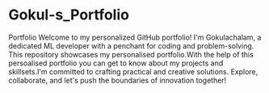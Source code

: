 # Gokul-s_Portfolio
Portfolio
Welcome to my personalized GitHub portfolio! I'm Gokulachalam, a dedicated ML developer with a penchant for coding and problem-solving. This repository showcases my personalised portfolio.With the help of this persoalised portfolio you can get to know about my projects and skillsets.I'm committed to crafting practical and creative solutions. Explore, collaborate, and let's push the boundaries of innovation together!
